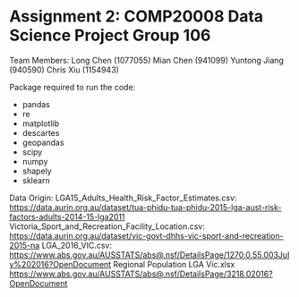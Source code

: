 # Assignment 2: COMP20008 Data Science Project Group 106
Team Members:
Long Chen (1077055)
Mian Chen (941099)
Yuntong Jiang (940590)
Chris Xiu (1154943)

Package required to run the code:
- pandas
- re
- matplotlib
- descartes
- geopandas
- scipy
- numpy
- shapely
- sklearn

Data Origin:
LGA15_Adults_Health_Risk_Factor_Estimates.csv:
https://data.aurin.org.au/dataset/tua-phidu-tua-phidu-2015-lga-aust-risk-factors-adults-2014-15-lga2011
Victoria_Sport_and_Recreation_Facility_Location.csv:
https://data.aurin.org.au/dataset/vic-govt-dhhs-vic-sport-and-recreation-2015-na
LGA_2016_VIC.csv:
https://www.abs.gov.au/AUSSTATS/abs@.nsf/DetailsPage/1270.0.55.003July%202016?OpenDocument
Regional Population LGA Vic.xlsx
https://www.abs.gov.au/AUSSTATS/abs@.nsf/DetailsPage/3218.02016?OpenDocument

